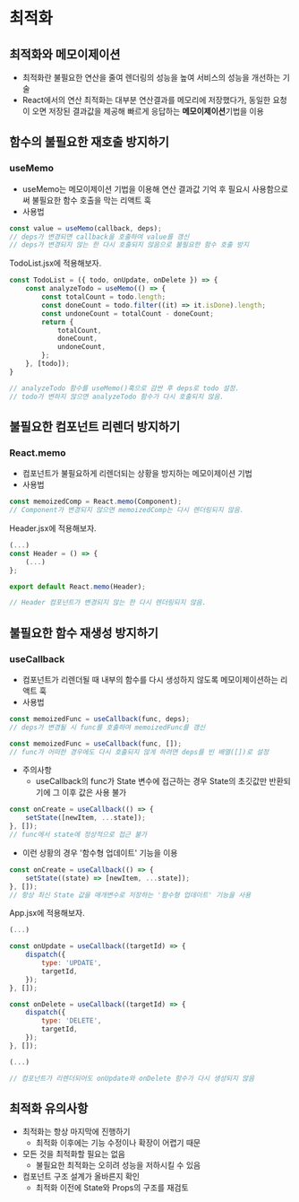 # 최적화

## 최적화와 메모이제이션
- 최적화란 불필요한 연산을 줄여 렌더링의 성능을 높여 서비스의 성능을 개선하는 기술
- React에서의 연산 최적화는 대부분 연산결과를 메모리에 저장했다가, 동일한 요청이 오면 저장된 결과값을 제공해 빠르게 응답하는 **메모이제이션**기법을 이용

## 함수의 불필요한 재호출 방지하기
### useMemo
- useMemo는 메모이제이션 기법을 이용해 연산 결과값 기억 후 필요시 사용함으로써 불필요한 함수 호출을 막는 리액트 훅
- 사용법
```jsx
const value = useMemo(callback, deps);
// deps가 변경되면 callback을 호출하여 value를 갱신
// deps가 변경되지 않는 한 다시 호출되지 않음으로 불필요한 함수 호출 방지
```

TodoList.jsx에 적용해보자.
```jsx
const TodoList = ({ todo, onUpdate, onDelete }) => {
    const analyzeTodo = useMemo(() => {
        const totalCount = todo.length;
        const doneCount = todo.filter((it) => it.isDone).length;
        const undoneCount = totalCount - doneCount;
        return {
            totalCount,
            doneCount,
            undoneCount,
        };
    }, [todo]);
}

// analyzeTodo 함수를 useMemo()훅으로 감싼 후 deps로 todo 설정.
// todo가 변하지 않으면 analyzeTodo 함수가 다시 호출되지 않음.
```

## 불필요한 컴포넌트 리렌더 방지하기
### React.memo
- 컴포넌트가 불필요하게 리렌더되는 상황을 방지하는 메모이제이션 기법
- 사용법
```jsx
const memoizedComp = React.memo(Component);
// Component가 변경되지 않으면 memoizedComp는 다시 렌더링되지 않음.
```

Header.jsx에 적용해보자.
```jsx
(...)
const Header = () => {
    (...)
};

export default React.memo(Header);

// Header 컴포넌트가 변경되지 않는 한 다시 렌더링되지 않음.
```

## 불필요한 함수 재생성 방지하기
### useCallback
- 컴포넌트가 리렌더될 때 내부의 함수를 다시 생성하지 않도록 메모이제이션하는 리액트 훅
- 사용법
```jsx
const memoizedFunc = useCallback(func, deps);
// deps가 변경될 시 func를 호출하여 memoizedFunc를 갱신

const memoizedFunc = useCallback(func, []);
// func가 어떠한 경우에도 다시 호출되지 않게 하려면 deps를 빈 배열([])로 설정
```
- 주의사항
  - useCallback의 func가 State 변수에 접근하는 경우 State의 초깃값만 반환되기에 그 이후 값은 사용 불가
```jsx
const onCreate = useCallback(() => {
    setState([newItem, ...state]);
}, []);
// func에서 state에 정상적으로 접근 불가
```
  - 이런 상황의 경우 '함수형 업데이트' 기능을 이용
```jsx
const onCreate = useCallback(() => {
    setState((state) => [newItem, ...state]);
}, []);
// 항상 최신 State 값을 매개변수로 저장하는 '함수형 업데이트' 기능을 사용
```

App.jsx에 적용해보자.
```jsx
(...)

const onUpdate = useCallback((targetId) => {
    dispatch({
        type: 'UPDATE',
        targetId,
    });
}, []);

const onDelete = useCallback((targetId) => {
    dispatch({
        type: 'DELETE',
        targetId,
    });
}, []);

(...)

// 컴포넌트가 리렌더되어도 onUpdate와 onDelete 함수가 다시 생성되지 않음
```

## 최적화 유의사항
- 최적화는 항상 마지막에 진행하기
  - 최적화 이후에는 기능 수정이나 확장이 어렵기 때문
- 모든 것을 최적화할 필요는 없음
  - 불필요한 최적화는 오히려 성능을 저하시킬 수 있음
- 컴포넌트 구조 설계가 올바른지 확인
  - 최적화 이전에 State와 Props의 구조를 재검토